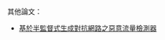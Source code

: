 其他論文：
- [基於半監督式生成對抗網路之惡意流量檢測器](https://ndltd.ncl.edu.tw/cgi-bin/gs32/gsweb.cgi/ccd=oLqMnU/search?s=id=%22110FCU00392020%22.&openfull=1&setcurrent=0#XXX)

